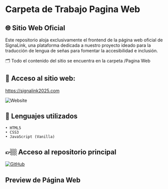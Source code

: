 # Carpeta de Trabajo Pagina Web

## 🌐 Sitio Web Oficial

Este repositorio aloja exclusivamente el frontend de la página web oficial de SignaLink, una plataforma dedicada a nuestro proyecto ideado para la traducción de lengua de señas para fomentar la accesibilidad e inclusión.

🗂️ Todo el contenido del sitio se encuentra en la carpeta /Pagina Web

## 🔗 Acceso al sitio web:
https://signalink2025.com

 ![Website](https://img.shields.io/website?down_color=red&down_message=offline&up_color=green&up_message=online&url=https%3A%2F%2Fsignalink2025.com)

## 👾 Lenguajes utilizados
	• HTML5
	• CSS3
	• JavaScript (Vanilla)

## 👉🏼 Acceso al repositorio principal

<a href="https://github.com/albornozthiagoo/SignaLink-Web" target="_blank">
  <img alt="GitHub" src="https://img.shields.io/badge/GitHub-SignaLink-000?style=for-the-badge&logo=github&logoColor=white" />
</a>

## Preview de Página Web

 <img alt="" src="../SignaLink/Images/Preview Preloader Web .png" /> <img alt="" src="../SignaLink/Images/Preview Equipo Web.png" />
 <img alt="" src="../SignaLink/Images/Preview Equipo Web.png" />
 <img alt="" src="../SignaLink/Images/Preview Inicio Web.png" /> <img alt="" src="../SignaLink/Images/Preview Equipo Web.png" />
 <img alt="" src="../SignaLink/Images/Preview Objetivo Web.png" /> <img alt="" src="../SignaLink/Images/Preview Equipo Web.png" />

 

